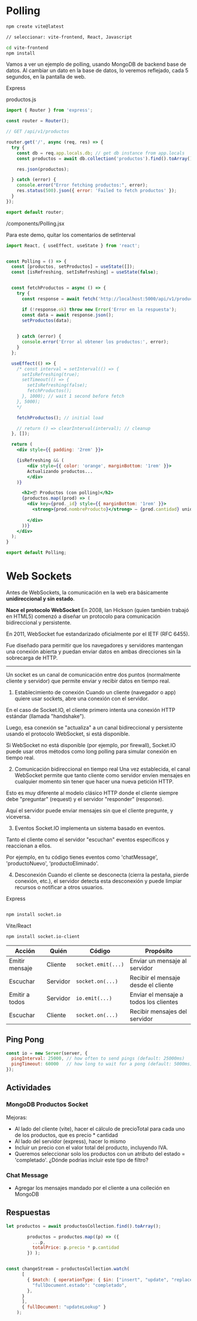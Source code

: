 
# Polling

```bash
npm create vite@latest

// seleccionar: vite-frontend, React, Javascript

cd vite-frontend
npm install
```


Vamos a ver un ejemplo de polling, usando MongoDB de backend base de datos. Al cambiar un dato en la base de datos, lo veremos reflejado, cada 5 segundos, en la pantalla de web.

Express

productos.js
```js
import { Router } from 'express';

const router = Router();

// GET /api/v1/productos

router.get('/', async (req, res) => {
  try {
    const db = req.app.locals.db; // get db instance from app.locals
    const productos = await db.collection('productos').find().toArray();

    res.json(productos);

  } catch (error) {
    console.error("Error fetching productos:", error);
    res.status(500).json({ error: 'Failed to fetch productos' });
  }
});

export default router;
```



/components/Polling.jsx

Para este demo, quitar los comentarios de setInterval 
```jsx
import React, { useEffect, useState } from 'react';


const Polling = () => {
  const [productos, setProductos] = useState([]);
  const [isRefreshing, setIsRefreshing] = useState(false);


  const fetchProductos = async () => {
    try {
      const response = await fetch('http://localhost:5000/api/v1/productos');

      if (!response.ok) throw new Error('Error en la respuesta');
      const data = await response.json();
      setProductos(data);
      

    } catch (error) {
      console.error('Error al obtener los productos:', error);
    }
  };

  useEffect(() => {
    /* const interval = setInterval(() => {
      setIsRefreshing(true);
      setTimeout(() => {
        setIsRefreshing(false);
        fetchProductos();
      }, 1000); // wait 1 second before fetch
    }, 5000);
    */

    fetchProductos(); // initial load

    // return () => clearInterval(interval); // cleanup
  }, []);

  return (
    <div style={{ padding: '2rem' }}>

    {isRefreshing && (
        <div style={{ color: 'orange', marginBottom: '1rem' }}>
        Actualizando productos...
        </div>
    )}

      <h2>📦 Productos (con polling)</h2>
      {productos.map((prod) => (
        <div key={prod._id} style={{ marginBottom: '1rem' }}>
          <strong>{prod.nombreProducto}</strong> — {prod.cantidad} unidades
          
        </div>
      ))}
    </div>
  );
}

export default Polling;
```


# Web Sockets

Antes de WebSockets, la comunicación en la web era básicamente **unidireccional y sin estado**.

**Nace el protocolo WebSocket**
En 2008, Ian Hickson (quien también trabajó en HTML5) comenzó a diseñar un protocolo para comunicación bidireccional y persistente.

En 2011, WebSocket fue estandarizado oficialmente por el IETF (RFC 6455).

Fue diseñado para permitir que los navegadores y servidores mantengan una conexión abierta y puedan enviar datos en ambas direcciones sin la sobrecarga de HTTP.

---

Un socket es un canal de comunicación entre dos puntos (normalmente cliente y servidor) que permite enviar y recibir datos en tiempo real.

1. Establecimiento de conexión
Cuando un cliente (navegador o app) quiere usar sockets, abre una conexión con el servidor.

En el caso de Socket.IO, el cliente primero intenta una conexión HTTP estándar (llamada "handshake").

Luego, esa conexión se "actualiza" a un canal bidireccional y persistente usando el protocolo WebSocket, si está disponible.

Si WebSocket no está disponible (por ejemplo, por firewall), Socket.IO puede usar otros métodos como long polling para simular conexión en tiempo real.

2. Comunicación bidireccional en tiempo real
Una vez establecida, el canal WebSocket permite que tanto cliente como servidor envíen mensajes en cualquier momento sin tener que hacer una nueva petición HTTP.

Esto es muy diferente al modelo clásico HTTP donde el cliente siempre debe "preguntar" (request) y el servidor "responder" (response).

Aquí el servidor puede enviar mensajes sin que el cliente pregunte, y viceversa.

3. Eventos
Socket.IO implementa un sistema basado en eventos.

Tanto el cliente como el servidor "escuchan" eventos específicos y reaccionan a ellos.

Por ejemplo, en tu código tienes eventos como 'chatMessage', 'productoNuevo', 'productoEliminado'.

4. Desconexión
Cuando el cliente se desconecta (cierra la pestaña, pierde conexión, etc.), el servidor detecta esta desconexión y puede limpiar recursos o notificar a otros usuarios.

Express
```bash

npm install socket.io

```


Vite/React
```bash
npm install socket.io-client
```

| Acción            | Quién     | Código                        | Propósito                                     |
|-------------------|-----------|-------------------------------|-----------------------------------------------|
| Emitir mensaje    | Cliente   | `socket.emit(...)`            | Enviar un mensaje al servidor                 |
| Escuchar          | Servidor  | `socket.on(...)`              | Recibir el mensaje desde el cliente           |
| Emitir a todos    | Servidor  | `io.emit(...)`                | Enviar el mensaje a todos los clientes        |
| Escuchar          | Cliente   | `socket.on(...)`              | Recibir mensajes del servidor                 |

## Ping Pong
```js
const io = new Server(server, {
  pingInterval: 25000, // how often to send pings (default: 25000ms)
  pingTimeout: 60000   // how long to wait for a pong (default: 5000ms)
});
```







## Actividades
### MongoDB Productos Socket
Mejoras:
- Al lado del cliente (vite), hacer el cálculo de precioTotal para cada uno de los productos, que es precio * cantidad
- Al lado del servidor (express), hacer lo mismo
- Incluir un precio con el valor total del producto, incluyendo IVA.
- Queremos seleccionar solo los productos con un atributo del estado = 'completado'. ¿Dónde podrias incluir este tipo de filtro?

### Chat Message

- Agregar los mensajes mandado por el cliente a una colleción en MongoDB




## Respuestas

```js
let productos = await productosCollection.find().toArray();

        productos = productos.map((p) => ({
          ...p,
          totalPrice: p.precio * p.cantidad
        }) );


const changeStream = productosCollection.watch(
      [
        { $match: { operationType: { $in: ["insert", "update", "replace", "delete"] } ,
          "fullDocument.estado": "completado",
        },   
      }
      ],
      { fullDocument: "updateLookup" }
    );

```